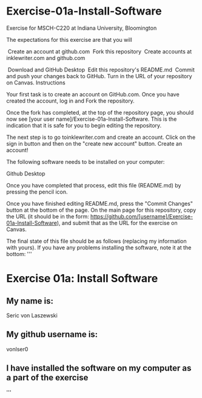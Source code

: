 # Exercise-01a-Install-Software

Exercise for MSCH-C220 at Indiana University, Bloomington

The expectations for this exercise are that you will

 Create an account at github.com
 Fork this repository
 Create accounts at inklewriter.com and github.com

 Download and GitHub Desktop
 Edit this repository's README.md
 Commit and push your changes back to GitHub. Turn in the URL of your repository on Canvas.
Instructions

Your first task is to create an account on GitHub.com. Once you have created the account, log in and Fork the repository.

Once the fork has completed, at the top of the repository page, you should now see [your user name]/Exercise-01a-Install-Software. This is the indication that it is safe for you to begin editing the repository.

The next step is to go toinklewriter.com and create an account. Click on the sign in button and then on the "create new account" button. Create an account!


The following software needs to be installed on your computer:

Github Desktop


Once you have completed that process, edit this file (README.md) by pressing the pencil icon.

Once you have finished editing README.md, press the "Commit Changes" button at the bottom of the page. On the main page for this repository, copy the URL (it should be in the form: https://github.com/[username]/Exercise-01a-Install-Software), and submit that as the URL for the exercise on Canvas.

The final state of this file should be as follows (replacing my information with yours). If you have any problems installing the software, note it at the bottom:
'''
# Exercise 01a: Install Software

## My name is:
Seric von Laszewski

## My github username is:
vonlser0

## I have installed the software on my computer as a part of the exercise
'''
